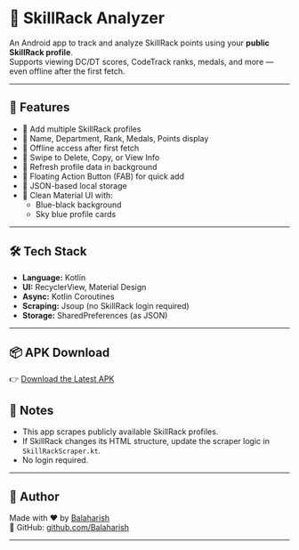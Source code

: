 # 🎯 SkillRack Analyzer

An Android app to track and analyze SkillRack points using your **public SkillRack profile**.  
Supports viewing DC/DT scores, CodeTrack ranks, medals, and more — even offline after the first fetch.

---

## 🚀 Features

- 🔹 Add multiple SkillRack profiles
- 🔹 Name, Department, Rank, Medals, Points display
- 🔹 Offline access after first fetch
- 🔹 Swipe to Delete, Copy, or View Info
- 🔹 Refresh profile data in background
- 🔹 Floating Action Button (FAB) for quick add
- 🔹 JSON-based local storage
- 🔹 Clean Material UI with:
  - Blue-black background
  - Sky blue profile cards

---

## 🛠️ Tech Stack

- **Language:** Kotlin  
- **UI:** RecyclerView, Material Design  
- **Async:** Kotlin Coroutines  
- **Scraping:** Jsoup (no SkillRack login required)  
- **Storage:** SharedPreferences (as JSON)  

---

## 📦 APK Download

👉 [Download the Latest APK](https://github.com/balax-24/skillrack-analyzer-app/releases/tag/skillrack-analyzer-apk)  


## 📃 Notes

- This app scrapes publicly available SkillRack profiles.
- If SkillRack changes its HTML structure, update the scraper logic in `SkillRackScraper.kt`.
- No login required.

---

## 👤 Author

Made with ❤️ by [Balaharish](https://balaharish.netlify.app)  
🔗 GitHub: [github.com/Balaharish](https://github.com/balax-24)

---
